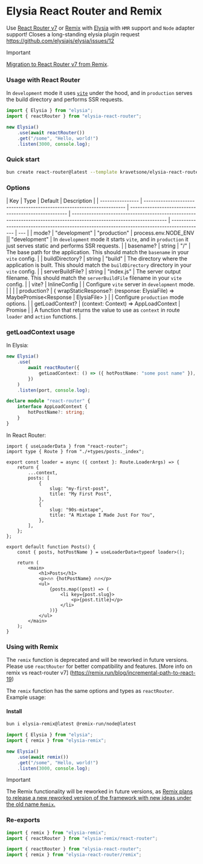 # Elysia React Router and Remix

Use [React Router v7](https://reactrouter.com/home) or [Remix](https://remix.run/) with [Elysia](https://elysiajs.com/) with `HMR` support and `Node` adapter support! Closes a long-standing elysia plugin request https://github.com/elysiajs/elysia/issues/12

> [!IMPORTANT]
>
> [Migration to React Router v7 from Remix](https://reactrouter.com/upgrading/remix).

### Usage with React Router

In `development` mode it uses [`vite`](https://vitejs.dev/guide/api-javascript.html) under the hood, and in `production` serves the build directory and performs SSR requests.

```ts
import { Elysia } from "elysia";
import { reactRouter } from "elysia-react-router";

new Elysia()
    .use(await reactRouter())
    .get("/some", "Hello, world!")
    .listen(3000, console.log);
```

### Quick start

```bash
bun create react-router@latest --template kravetsone/elysia-react-router/example
```

### Options

| Key              | Type                                                                   | Default                                              | Description                                                                                                           |
| ---------------- | ---------------------------------------------------------------------- | ---------------------------------------------------- | --------------------------------------------------------------------------------------------------------------------- | ------------------------------------------------------------------------------------------- | --- |
| mode?            | "development" \| "production"                                          | process.env.NODE_ENV \|\| "development"              | In `development` mode it starts `vite`, and in `production` it just serves static and performs SSR requests.          |
| basename?        | string                                                                 | "/"                                                  | The base path for the application. This should match the `basename` in your `vite` config.                            |
| buildDirectory?  | string                                                                 | "build"                                              | The directory where the application is built. This should match the `buildDirectory` directory in your `vite` config. |
| serverBuildFile? | string                                                                 | "index.js"                                           | The server output filename. This should match the `serverBuildFile` filename in your `vite` config.                   |
| vite?            | InlineConfig                                                           |                                                      | Configure `vite` server in `development` mode.                                                                        |
| <!--             | static?                                                                | [StaticOptions](https://elysiajs.com/plugins/static) |                                                                                                                       | Configure [static plugin](https://elysiajs.com/plugins/static) options in `production` mode | --> |
| production?      | { wrapStaticResponse?: (response: ElysiaFile) => MaybePromise<Response | ElysiaFile> }                                        |                                                                                                                       | Configure `production` mode options.                                                        |
| getLoadContext?  | (context: Context) => AppLoadContext \| Promise<AppLoadContext>        |                                                      | A function that returns the value to use as `context` in route `loader` and `action` functions.                       |

### getLoadContext usage

In Elysia:

<!-- https://reactrouter.com/upgrading/remix#9-update-types-for-apploadcontext -->

```ts
new Elysia()
    .use(
        await reactRouter({
            getLoadContext: () => ({ hotPostName: "some post name" }),
        })
    )
    .listen(port, console.log);

declare module "react-router" {
    interface AppLoadContext {
        hotPostName?: string;
    }
}
```

In React Router:

```tsx
import { useLoaderData } from "react-router";
import type { Route } from "./+types/posts._index";

export const loader = async ({ context }: Route.LoaderArgs) => {
    return {
        ...context,
        posts: [
            {
                slug: "my-first-post",
                title: "My First Post",
            },
            {
                slug: "90s-mixtape",
                title: "A Mixtape I Made Just For You",
            },
        ],
    };
};

export default function Posts() {
    const { posts, hotPostName } = useLoaderData<typeof loader>();

    return (
        <main>
            <h1>Posts</h1>
            <p>🔥🔥 {hotPostName} 🔥🔥</p>
            <ul>
                {posts.map((post) => (
                    <li key={post.slug}>
                        <p>{post.title}</p>
                    </li>
                ))}
            </ul>
        </main>
    );
}
```

### Using with Remix

The `remix` function is deprecated and will be reworked in future versions. Please use `reactRouter` for better compatibility and features. [More info on remix vs react-router v7]
(https://remix.run/blog/incremental-path-to-react-19)

The `remix` function has the same options and types as `reactRouter`. Example usage:

#### Install

```bash
bun i elysia-remix@latest @remix-run/node@latest
```

```ts
import { Elysia } from "elysia";
import { remix } from "elysia-remix";

new Elysia()
    .use(await remix())
    .get("/some", "Hello, world!")
    .listen(3000, console.log);
```

> [!IMPORTANT]
> The Remix functionality will be reworked in future versions, as [Remix plans to release a new reworked version of the framework with new ideas under the old name `Remix`.](https://remix.run/blog/incremental-path-to-react-19)

### Re-exports

```ts
import { remix } from "elysia-remix";
import { reactRouter } from "elysia-remix/react-router";
```

```ts
import { reactRouter } from "elysia-react-router";
import { remix } from "elysia-react-router/remix";
```
